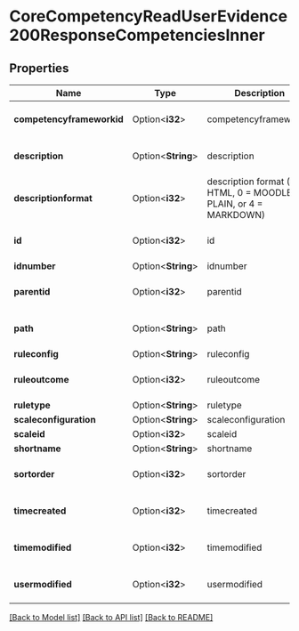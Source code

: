 # CoreCompetencyReadUserEvidence200ResponseCompetenciesInner

## Properties

Name | Type | Description | Notes
------------ | ------------- | ------------- | -------------
**competencyframeworkid** | Option<**i32**> | competencyframeworkid | [optional][default to 0]
**description** | Option<**String**> | description | [optional][default to ]
**descriptionformat** | Option<**i32**> | description format (1 = HTML, 0 = MOODLE, 2 = PLAIN, or 4 = MARKDOWN) | [optional][default to 1]
**id** | Option<**i32**> | id | [optional][default to 0]
**idnumber** | Option<**String**> | idnumber | [optional]
**parentid** | Option<**i32**> | parentid | [optional][default to 0]
**path** | Option<**String**> | path | [optional][default to /0/]
**ruleconfig** | Option<**String**> | ruleconfig | [optional]
**ruleoutcome** | Option<**i32**> | ruleoutcome | [optional][default to 0]
**ruletype** | Option<**String**> | ruletype | [optional]
**scaleconfiguration** | Option<**String**> | scaleconfiguration | [optional]
**scaleid** | Option<**i32**> | scaleid | [optional]
**shortname** | Option<**String**> | shortname | [optional]
**sortorder** | Option<**i32**> | sortorder | [optional][default to 0]
**timecreated** | Option<**i32**> | timecreated | [optional][default to 0]
**timemodified** | Option<**i32**> | timemodified | [optional][default to 0]
**usermodified** | Option<**i32**> | usermodified | [optional][default to 0]

[[Back to Model list]](../README.md#documentation-for-models) [[Back to API list]](../README.md#documentation-for-api-endpoints) [[Back to README]](../README.md)



